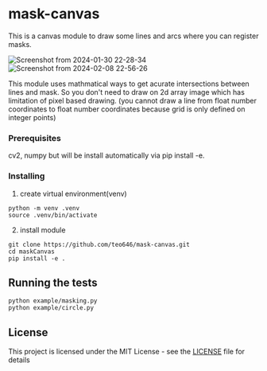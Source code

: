 # mask-canvas

This is a canvas module to draw some lines and arcs where you can register masks.

![Screenshot from 2024-01-30 22-28-34](https://github.com/teo646/mask-canvas/assets/61399931/2dffbd33-83ca-4622-9def-3b13970b1510)
![Screenshot from 2024-02-08 22-56-26](https://github.com/teo646/mask-canvas/assets/61399931/a8009cda-614d-4af0-8a0e-cf2ddc320cb1)

This module uses mathmatical ways to get acurate intersections between lines and mask. 
So you don't need to draw on 2d array image which has limitation of pixel based drawing.
(you cannot draw a line from float number coordinates to float number coordinates because grid is only defined on integer points)


### Prerequisites

cv2, numpy but will be install automatically via pip install -e.

### Installing

1. create virtual environment(venv)
```
python -m venv .venv
source .venv/bin/activate
```

2. install module
```
git clone https://github.com/teo646/mask-canvas.git
cd maskCanvas
pip install -e .
```


## Running the tests
```
python example/masking.py
python example/circle.py
```

## License

This project is licensed under the MIT License - see the [LICENSE](LICENSE) file for details


